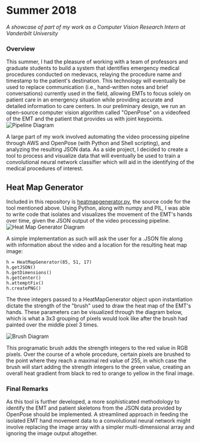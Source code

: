 # Summer 2018
*A showcase of part of my work as a Computer Vision Research Intern at Vanderbilt University*

### Overview
This summer, I had the pleasure of working with a team of professors and graduate students to build a system that identifies emergency medical procedures conducted on medevacs, relaying the procedure name and timestamp to the patient's destination. This technology will eventually be used to replace communication (i.e., hand-written notes and brief conversations) currently used in the field, allowing EMTs to focus solely on patient care in an emergency situation while providing accurate and detailed information to care centers. In our preliminary design, we run an open-source computer vision algorithm called "OpenPose" on a videofeed of the EMT and the patient that provides us with joint keypoints. 
![Pipeline Diagram](https://i.imgur.com/4CNAB2C.png)

A large part of my work involved automating the video processing pipeline through AWS and OpenPose (with Python and Shell scripting), and analyzing the resulting JSON data. As a side project, I decided to create a tool to process and visualize data that will eventually be used to train a convolutional neural network classifier which will aid in the identifying of the medical procedures of interest.

## Heat Map Generator
Included in this repository is [heatmapgenerator.py](https://github.com/sullivph/Summer-2018/blob/master/heatmapgenerator.py), the source code for the tool mentioned above. Using Python, along with numpy and PIL, I was able to write code that isolates and visualizes the movement of the EMT's hands over time, given the JSON output of the video processing pipeline.
![Heat Map Generator Diagram](https://i.imgur.com/odtYF8h.png)

A simple implementation as such will ask the user for a .JSON file along with information about the video and a location for the resulting heat map image:
```
h = HeatMapGenerator(85, 51, 17)
h.getJSON()
h.getDimensions()
h.getCenter()
h.attemptFix()
h.createPNG()
```
The three integers passed to a HeatMapGenerator object upon instantiation dictate the strength of the "brush" used to draw the heat map of the EMT's hands. These parameters can be visualized through the diagram below, which is what a 3x3 grouping of pixels would look like after the brush had painted over the middle pixel 3 times.

![Brush Diagram](https://i.imgur.com/q69RYAW.png)

This programatic brush adds the strength integers to the red value in RGB pixels. Over the course of a whole procedure, certain pixels are brushed to the point where they reach a maximal red value of 255, in which case the brush will start adding the strength integers to the green value, creating an overall heat gradient from black to red to orange to yellow in the final image.

### Final Remarks
As this tool is further developed, a more sophisticated methodology to identify the EMT and patient skeletons from the JSON data provided by OpenPose should be implemented. A streamlined approach in feeding the isolated EMT hand movement data to a convolutional neural network might involve replacing the image array with a simpler multi-dimensional array and ignoring the image output altogether.
